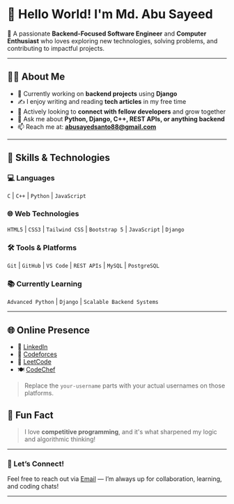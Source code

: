 # 👋 Hello World! I'm Md. Abu Sayeed

🎯 A passionate **Backend-Focused Software Engineer** and **Computer Enthusiast** who loves exploring new technologies, solving problems, and contributing to impactful projects.

---

## 👨‍💻 About Me

- 🔭 Currently working on **backend projects** using **Django**  
- ✍️ I enjoy writing and reading **tech articles** in my free time  
- 🤝 Actively looking to **connect with fellow developers** and grow together  
- 💬 Ask me about **Python, Django, C++, REST APIs, or anything backend**  
- 📫 Reach me at: **abusayedsanto88@gmail.com**

---

## 🚀 Skills & Technologies

### 💻 Languages  
`C` | `C++` | `Python` | `JavaScript`

### 🌐 Web Technologies  
`HTML5` | `CSS3` | `Tailwind CSS` | `Bootstrap 5` | `JavaScript` | `Django`

### 🛠️ Tools & Platforms  
`Git` | `GitHub` | `VS Code` | `REST APIs` | `MySQL` | `PostgreSQL`

### 📚 Currently Learning  
`Advanced Python` | `Django` | `Scalable Backend Systems`

---

## 🌐 Online Presence

- 💼 [LinkedIn](https://www.linkedin.com/in/your-linkedin-username)  
- 🧠 [Codeforces](https://codeforces.com/profile/your-codeforces-username)  
- 🔎 [LeetCode](https://leetcode.com/your-leetcode-username)  
- 🍽️ [CodeChef](https://www.codechef.com/users/your-codechef-username)

> Replace the `your-username` parts with your actual usernames on those platforms.

## 🧠 Fun Fact

> I love **competitive programming**, and it's what sharpened my logic and algorithmic thinking!

---

### 🙌 Let’s Connect!

Feel free to reach out via [Email](abusayedsanto88@gmail.com) — I’m always up for collaboration, learning, and coding chats!

---
